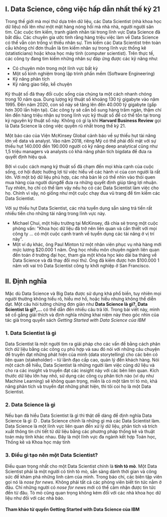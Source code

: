 ## I. Data Science, công việc hấp dẫn nhất thế kỷ 21
Trong thế giới mà mọi thứ dựa trên dữ liệu, các Data Scientist (nhà khoa học dữ liệu) nổi lên như một mặt hàng nóng hổi mà nhà nhà, người người săn tìm. Các cuộc tìm kiếm, tranh giành nhân tài trong lĩnh vực Data Science đã bắt đầu. Các chuyên gia ước tính rằng hàng triệu việc làm về Data Science có thể vẫn còn trống vì thiếu nhân sự. Tìm kiếm các Data Scientist trên toàn cầu không chỉ đơn thuần là tìm kiếm nhân sự trong lĩnh vực thống kê (statisticians) hoặc  khoa học máy tính (computer scientist). Trên thực tế, các công ty đang tìm kiếm những nhân sự đáp ứng được các kỹ năng như:
* Có chuyên môn trong một lĩnh vực bất kỳ
* Một số kinh nghiệm trong lập trình phần mềm (Software Engineering)
* Kỹ năng phân tích
* Kỹ năng giao tiếp, kể chuyện

Kỹ thuật số đã thay đổi cuộc sống của chúng ta một cách nhanh chóng trong 10 năm qua. Dung lượng kỹ thuật số khoảng 130 tỷ gigabyte vào năm 1995. Đến năm 2020, con số này sẽ tăng lên đến 40.000 tỷ gigabyte (gấp hơn 300 lần hiện tại). Các công ty sẽ cần bổ sung hàng trăm ngàn, thậm chí lên đến hàng triệu nhân sự trong lĩnh vực kỹ thuật số để có thể tồn tại trong kỷ nguyên kỹ thuật số này. Không có gì lạ khi **Harvard Business Review**  gọi là Data Science là công việc quyến rũ nhất trong thế kỷ 21. 

Một báo cáo của Viện McKinsey Global cảnh báo về sự thiếu hụt tài năng lớn về data và analyst. Vào năm 2018, riêng Mỹ có thể phải đối mặt với sự thiếu hụt 140.000 đến 190.000 người có kỹ năng deep analytical cũng như 1,5 triệu managers và analysts có khả năng phân tích bigdata để đưa ra quyết định hiệu quả. 

Bởi vì cuộc cách mạng kỹ thuật số đã chạm đến mọi khía cạnh của cuộc sống, cơ hội được hưởng lợi từ việc hiểu về các hành vi của con người là rất lớn. Với một bộ dữ liệu phù hợp, các nhà bán lẻ có thể nhìn vào thói quen mua hàng của người dùngđể đưa ra những quyết định giúp tăng lợi nhuận. Tuy nhiên, họ chỉ có thể làm vậy nếu họ có các Data Scientist làm việc cho họ. Chính vì vậy, nó giống như một cuộc chạy đua vũ trang để tìm kiếm các Data Scientist.

Với sự thiếu hụt Data Scientist, các nhà tuyển dụng sẵn sàng trả tiền rất nhiều tiền cho những tài năng trong lĩnh vực này. 
* Michael Chui, một hiệu trưởng tại McKinsey, đã chia sẻ trong một cuộc phỏng vấn: "Khoa học dữ liệu đã trở nên liên quan và cần thiết với mọi công ty ... có một cuộc cạnh tranh về tuyển dụng các tài năng ở vị trí này". 
* Một ví dụ khác, ông Paul Minton từ một nhân viên phục vụ nhà hàng mới mức lương $20.000 1 năm. Ông học nhiều môn chuyên ngành liên quan đến toán ở trường đại học, tham gia một khóa học kéo dài ba tháng về Data Science và đã thay đổi mọi thứ. Ông đã kiếm được hơn $100.000 1 năm với vai trò Data Scientist công ty khởi nghiệp ở San Francisco. 

## II. Định nghĩa
Mặc dù Data Science và Big Data được sử dụng khá phổ biến, tuy nhiên mọi người thường không hiểu rõ, hiểu mơ hồ, hoặc hiểu nhưng không thể diễn đạt. Một câu hỏi tưởng chừng đơn giản như **Data Science là gì?, Data Scientist là gì?,...** có thể dẫn đến nhiều câu trả lời. Trong bài viết này, mình sẽ cố gắng giải thích và định nghĩa những khai niệm này theo góc nhìn của tác giả trong quyển sách *Getting Started with Data Science của IBM*

### 1. Data Scientist là gì
Data Scientist là một người tìm ra giải pháp cho các vấn đề bằng cách phân tích dữ liệu bằng các công cụ phù hợp và sau đó nói với những câu chuyện để truyền đạt những phát hiện của mình (data storytelling) cho các bên có liên quan (stakeholder) – từ lãnh đạo cấp cao, quản lý đến khách hàng. 
Nói một cách dễ hiểu, Data Scientist là những người làm việc cũng dữ liệu và cho ra các insight và truyền đạt các insight này với các bên liên quan. 
Kích thước dữ liệu lớn hay nhỏ, sử dụng các công cụ phân tích nào (ví dụ như Machine Learning) sẽ không quan trọng, miễn là có một tâm trí tò mò, khả năng phân tích và truyền đạt những phát hiện, thì tôi coi họ là một Data Scientist.

### 2. Data Science là gì
Nếu bạn đã hiểu Data Scientist là gì thì thật dễ dàng để định nghĩa Data Science là gì :D . Data Science chính là những gì mà các Data Scientist làm. Data Science là một lĩnh vực liên quan đến xử lý dữ liệu, phân tích và trích xuất thông tin chi tiết từ dữ liệu bằng các phương pháp thống kê và thuật toán máy tính khác nhau. 
Đây là một lĩnh vực đa ngành kết hợp Toán học, Thống kê và Khoa học máy tính

### 3. Điều gì tạo nên một Data Scientist? 
Điều quan trọng nhất cho một Data Scientist chính là **tính tò mò**. Một Data Scientist  phải là một người có tính tò mò, sẵn sàng dành thời gian và công sức để khám phá những linh cảm của mình. 
Trong báo chí, các biên tập viên gọi nó là *nose for news*. Không phải tất cả các phóng viên biết tin tức nằm ở đâu. Chỉ những người có *nose for news* mới có thể cảm nhận được tin tức đến từ đâu. Tò mò cũng quan trọng không kém đối với các nhà khoa học dữ liệu như đối với các nhà báo. 

#### Tham khảo từ quyển Getting Started with Data Science của IBM